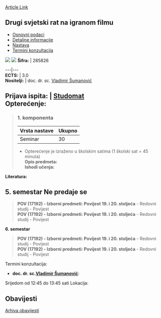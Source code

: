 [Article Link](https://www.fhs.hr/predmet/dsrnif)

## Drugi svjetski rat na igranom filmu
  * [Osnovni podaci](https://www.fhs.hr/predmet/dsrnif#v1id-904799_819931_1_0 "Osnovni podaci")
  * [Detaljne informacije](https://www.fhs.hr/predmet/dsrnif#v1id-904799_819931_1_1 "Detaljne informacije")
  * [Nastava](https://www.fhs.hr/predmet/dsrnif#v1id-904799_819931_1_2 "Nastava")
  * [Termini konzultacija](https://www.fhs.hr/predmet/dsrnif#v1id-904799_819931_1_3 "Termini konzultacija")


[![](https://www.fhs.hr/img/flags/gif/hr.gif)](https://www.fhs.hr/predmet/dsrnif) [![](https://www.fhs.hr/img/flags/gif/gb.gif)](https://www.fhs.hr/en/course/wwiiff)
**Šifra:** |  285826  
  
---|---  
**ECTS:** |  3.0   
**Nositelji:** |  doc. dr. sc. [Vladimir Šumanović](https://www.fhs.hr/djelatnik/vladimir.sumanovic)   
  
**Prijava ispita:** |  [Studomat](http://www.isvu.hr/studomat)  
**Opterećenje:**  
---  
> ### 1. komponenta
> | Vrsta nastave | Ukupno  
> ---|---  
> Seminar | 30  
> * Opterećenje je izraženo u školskim satima (1 školski sat = 45 minuta)   
**Opis predmeta:**  
> **Ishodi učenja:**  

  
**Literatura:**  

  
**5. semestar** Ne predaje se  
---  
> **POV (17192) - Izborni predmeti: Povijest 19. i 20. stoljeća** - Redovni studij - Povijest  
>  **POV (17192) - Izborni predmeti: Povijest 19. i 20. stoljeća** - Redovni studij - Povijest  
>   
  
**6. semestar**  
> **POV (17192) - Izborni predmeti: Povijest 19. i 20. stoljeća** - Redovni studij - Povijest  
>  **POV (17192) - Izborni predmeti: Povijest 19. i 20. stoljeća** - Redovni studij - Povijest  
>   
Termini konzultacija: 
  * **doc. dr. sc.[Vladimir Šumanović](https://www.fhs.hr/djelatnik/vladimir.sumanovic)**: 
  
Srijedom od 12:45 do 13:45 sati
Lokacija: 


## Obavijesti
[Arhiva obavijesti](https://www.fhs.hr/predmet/dsrnif?@=21tve#news_132671 "Arhiva obavijesti")
